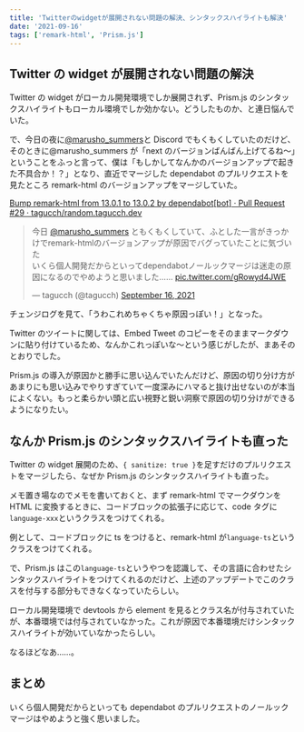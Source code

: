 ```yaml
---
title: 'Twitterのwidgetが展開されない問題の解決、シンタックスハイライトも解決'
date: '2021-09-16'
tags: ['remark-html', 'Prism.js']
---
```


## Twitter の widget が展開されない問題の解決

Twitter の widget がローカル開発環境でしか展開されず、Prism.js のシンタックスハイライトもローカル環境でしか効かない。どうしたものか、と連日悩んでいた。

で、今日の夜に[@marusho_summers](https://twitter.com/marusho_summers)と Discord でもくもくしていたのだけど、そのときに@marusho_summers が「next のバージョンばんばん上げてるね〜」ということをふっと言って、僕は「もしかしてなんかのバージョンアップで起きた不具合か！？」となり、直近でマージした dependabot のプルリクエストを見たところ remark-html のバージョンアップをマージしていた。

[Bump remark\-html from 13\.0\.1 to 13\.0\.2 by dependabot\[bot\] · Pull Request \#29 · tagucch/random\.tagucch\.dev](https://github.com/tagucch/random.tagucch.dev/pull/29)

<blockquote class="twitter-tweet" data-partner="tweetdeck"><p lang="ja" dir="ltr">今日 <a href="https://twitter.com/marusho_summers?ref_src=twsrc%5Etfw">@marusho_summers</a> ともくもくしていて、ふとした一言がきっかけでremark-htmlのバージョンアップが原因でバグっていたことに気づいた<br>いくら個人開発だからといってdependabotノールックマージは迷走の原因になるのでやめようと思いました…… <a href="https://t.co/gRowyd4JWE">pic.twitter.com/gRowyd4JWE</a></p>&mdash; tagucch (@tagucch) <a href="https://twitter.com/tagucch/status/1438552071939104787?ref_src=twsrc%5Etfw">September 16, 2021</a></blockquote>

チェンジログを見て、「うわこれめちゃくちゃ原因っぽい！」となった。

Twitter のツイートに関しては、Embed Tweet のコピーをそのままマークダウンに貼り付けているため、なんかこれっぽいな〜という感じがしたが、まあそのとおりでした。

Prism.js の導入が原因かと勝手に思い込んでいたんだけど、原因の切り分け方があまりにも思い込みでやりすぎていて一度深みにハマると抜け出せないのが本当によくない。もっと柔らかい頭と広い視野と鋭い洞察で原因の切り分けができるようになりたい。

## なんか Prism.js のシンタックスハイライトも直った

Twitter の widget 展開のため、`{ sanitize: true }`を足すだけのプルリクエストをマージしたら、なぜか Prism.js のシンタックスハイライトも直った。

メモ置き場なのでメモを書いておくと、まず remark-html でマークダウンを HTML に変換するときに、コードブロックの拡張子に応じて、code タグに`language-xxx`というクラスをつけてくれる。

例として、コードブロックに ts をつけると、remark-html が`language-ts`というクラスをつけてくれる。

で、Prism.js はこの`language-ts`というやつを認識して、その言語に合わせたシンタックスハイライトをつけてくれるのだけど、上述のアップデートでこのクラスを付与する部分もできなくなっていたらしい。

ローカル開発環境で devtools から element を見るとクラス名が付与されていたが、本番環境では付与されていなかった。これが原因で本番環境だけシンタックスハイライトが効いていなかったらしい。

なるほどなあ……。

## まとめ

いくら個人開発だからといっても dependabot のプルリクエストのノールックマージはやめようと強く思いました。
